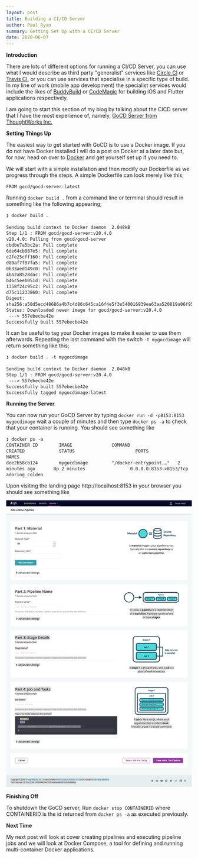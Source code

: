```yaml
---
layout: post
title: Building a CI/CD Server
author: Paul Ryan
summary: Getting Set Up with a CI/CD Server
date: 2020-06-07
---
```

**Introduction**

There are lots of different options for running a CI/CD Server, you can use what I would describe as third party "generalist" services like [Circle CI](https://circleci.com/) or [Travis CI](https://travis-ci.org/), or you can use services that specialise in a specific type of build.  In my line of work (mobile app development) the specialist services would include the likes of [BuddyBuild](https://www.buddybuild.com/) or [CodeMagic](https://codemagic.io/start/) for building iOS and Flutter applications respectively.  

I am going to start this section of my blog by talking about the CICD server that I have the most experience of, namely, [GoCD Server from ThoughtWorks Inc.](https://www.gocd.org/)

**Setting Things Up**

The easiest way to get started with GoCD is to use a Docker image.  If you do not have Docker installed I will do a post on Docker at a later date but, for now, head on over to [Docker](https://www.docker.com/) and get yourself set up if you need to.

We will start with a simple installation and then modify our Dockerfile as we progress through the steps.  A simple Dockerfile can look merely like this;

```
FROM gocd/gocd-server:latest
```

Running `docker build .` from a command line or terminal should result in something like the following appearing;

```
❯ docker build .

Sending build context to Docker daemon  2.048kB
Step 1/1 : FROM gocd/gocd-server:v20.4.0
v20.4.0: Pulling from gocd/gocd-server
cbdbe7a5bc2a: Pull complete 
6de64cb887e5: Pull complete 
c2fe25cff160: Pull complete 
d89af7f87fa5: Pull complete 
0b33aed149c0: Pull complete 
4ba2a8528dac: Pull complete 
b46c5eeb051d: Pull complete 
1358f24c95c2: Pull complete 
d75c11233860: Pull complete 
Digest: sha256:a50d5ecd48686a4b7c4d86c645ca16f4e5f3e540016939ea63aa520819a06f95
Status: Downloaded newer image for gocd/gocd-server:v20.4.0
 ---> 557ebecbe42e
Successfully built 557ebecbe42e
```

It can be useful to tag your Docker images to make it easier to use them afterwards.  Repeating the last command with the switch `-t mygocdimage` will return something like this;

```
❯ docker build . -t mygocdimage

Sending build context to Docker daemon  2.048kB
Step 1/1 : FROM gocd/gocd-server:v20.4.0
 ---> 557ebecbe42e
Successfully built 557ebecbe42e
Successfully tagged mygocdimage:latest
```

**Running the Server**

You can now run your GoCD Server by typing `docker run -d -p8153:8153 mygocdimage` wait a couple of minutes and then type `docker ps -a` to check that your container is running.  You should see something like

```
❯ docker ps -a
CONTAINER ID        IMAGE               COMMAND                  CREATED             STATUS                       PORTS                    NAMES
dee2b58cb124        mygocdimage         "/docker-entrypoint.…"   2 minutes ago       Up 2 minutes                 0.0.0.0:8153->8153/tcp   adoring_colden
```

Upon visiting the landing page http://localhost:8153 in your browser you should see something like

![this screenshot](/images/gocdserver001.png)

**Finishing Off**

To shutdown the GoCD server, Run `docker stop CONTAINERID` where CONTAINERID is the id returned from `docker ps -a` as executed previously.

**Next Time**

My next post will look at cover creating pipelines and executing pipeline jobs and we will look at Docker Compose, a tool for defining and running multi-container Docker applications.
